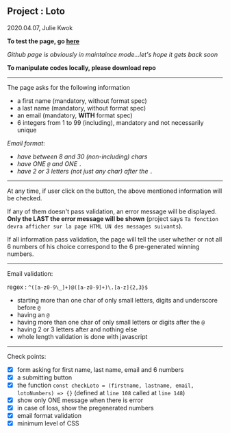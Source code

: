 ## Project : Loto


2020.04.07, Julie Kwok

**To test the page, go [here](https://julienemo.github.io/thp_next_2/)**

_Github page is obviously in maintaince mode...let's hope it gets back soon_

**To manipulate codes locally, please download repo**

* * *

The page asks for the following information

- a first name (mandatory, without format spec)
- a last name (mandatory, without format spec)
- an email (mandatory, **WITH** format spec)
- 6 integers from 1 to 99 (including), mandatory and not necessarily unique
  
_Email format_:
- _have between 8 and 30 (non-including) chars_
- _have ONE `@` and ONE `.`_
- _have 2 or 3 letters (not just any char) after the `.`_

* * *
At any time, if user click on the button, the above mentioned information will be checked. 

If any of them doesn't pass validation, an error message will be displayed. **Only the LAST the error message will be shown** (project says `Ta fonction devra afficher sur la page HTML UN des messages suivants`).

If all information pass validation, the page will tell the user whether or not all 6 numbers of his choice correspond to the 6 pre-generated winning numbers.

* * *
Email validation: 

regex : `^([a-z0-9\_]+)@([a-z0-9]+)\.[a-z]{2,3}$`
- starting more than one char of only small letters, digits and underscore before `@`
- having an `@`
- having more than one char of only small letters or digits after the `@`
- having 2 or 3 letters after and nothing else
- whole length validation is done with javascript

* * *
Check points:

- [x] form asking for first name, last name, email and 6 numbers
- [x] a submitting button
- [x] the function `const checkLoto = (firstname, lastname, email, lotoNumbers) => {}` (defined at `line 108` called at `line 148`)
- [x] show only ONE message when there is error
- [x] in case of loss, show the pregenerated numbers
- [x] email format validation
- [x] minimum level of CSS